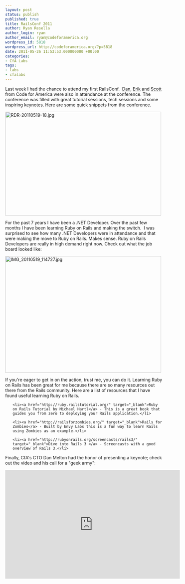 ```yaml
---
layout: post
status: publish
published: true
title: RailsConf 2011
author: Ryan Resella
author_login: ryan
author_email: ryan@codeforamerica.org
wordpress_id: 5818
wordpress_url: http://codeforamerica.org/?p=5818
date: 2011-05-26 11:53:53.000000000 +00:00
categories:
- CfA Labs
tags:
- labs
- cfalabs
---
```

Last week I had the chance to attend my first RailsConf.  <a href="http://codeforamerica.org/author/dan" target="_blank">Dan</a>, <a href="http://codeforamerica.org/author/erik/" target="_blank">Erik</a> and <a href="http://codeforamerica.org/author/scott/" target="_blank">Scott</a> from Code for America were also in attendance at the conference. The conference was filled with great tutorial sessions, tech sessions and some inspiring keynotes. Here are some quick snippets from the conference.



<a title="RDR-20110519-18.jpg by Ryan Resella, on Flickr" href="http://www.flickr.com/photos/lastminuteracer/5753144438/"><img class="aligncenter" src="http://farm3.static.flickr.com/2465/5753144438_b0898dbaa4.jpg" alt="RDR-20110519-18.jpg" width="500" height="333" /></a>



For the past 7 years I have been a .NET Developer. Over the past few months I have been learning Ruby on Rails and making the switch.  I was surprised to see how many .NET Developers were in attendance and that were making the move to Ruby on Rails. Makes sense. Ruby on Rails Developers are really in high demand right now. Check out what the job board looked like:



<a title="IMG_20110519_114727.jpg by Ryan Resella, on Flickr" href="http://www.flickr.com/photos/lastminuteracer/5752600985/"><img class="aligncenter" src="http://farm3.static.flickr.com/2634/5752600985_6073b8e72a.jpg" alt="IMG_20110519_114727.jpg" width="500" height="374" /></a>

<!--more-->

If you're eager to get in on the action, trust me, you can do it. Learning Ruby on Rails has been great for me because there are so many resources out there from the Rails community. Here are a list of resources that I have found useful learning Ruby on Rails.

<ul>

	<li><a href="http://ruby.railstutorial.org/" target="_blank">Ruby on Rails Tutorial by Michael Hartl</a> - This is a great book that guides you from zero to deploying your Rails application.</li>

	<li><a href="http://railsforzombies.org/" target="_blank">Rails for Zombies</a> - Built by Envy Labs this is a fun way to learn Rails using Zombies as an example.</li>

	<li><a href="http://rubyonrails.org/screencasts/rails3/" target="_blank">Dive into Rails 3 </a> - Screencasts with a good overview of Rails 3.</li>

</ul>

Finally, CfA's CTO Dan Melton had the honor of presenting a keynote; check out the video and his call for a "geek army":



<iframe width="560" height="349" src="http://www.youtube.com/embed/CrjUts20bsU" frameborder="0"></iframe>
